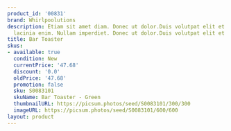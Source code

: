 ```yaml
---
product_id: '00831'
brand: Whirlpoolutions
description: Etiam sit amet diam. Donec ut dolor.Duis volutpat elit et erat. Nam aliquam
  lacinia enim. Nullam imperdiet. Donec ut dolor.Duis volutpat elit et erat.
title: Bar Toaster
skus:
- available: true
  condition: New
  currentPrice: '47.68'
  discount: '0.0'
  oldPrice: '47.68'
  promotion: false
  sku: S0083101
  skuName: Bar Toaster - Green
  thumbnailURL: https://picsum.photos/seed/S0083101/300/300
  imageURL: https://picsum.photos/seed/S0083101/600/600
layout: product
---
```

